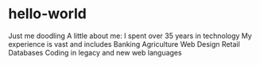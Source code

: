 # hello-world
Just me doodling
A little about me:
I spent over 35 years in technology
My experience is vast and includes
Banking
Agriculture
Web Design
Retail
Databases
Coding in legacy and new web languages 

